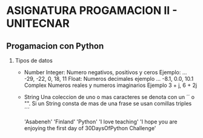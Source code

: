 # ASIGNATURA PROGAMACION II - UNITECNAR

## Progamacion con Python 

1. Tipos de datos
    - Number
        Integer: Numero negativos, positivos y ceros Ejemplo: ... -29, -22, 0, 18, 11
        Float: Numeros decimales ejemplo ... -8.1, 0.0, 10.1
        Complex Numeros reales y numeros imaginarios Ejemplo 3 + j, 6 + 2j
    - String
        Una coleccion de uno o mas caracteres se denota con un ´´ o "". Si un String consta de mas de una frase se usan comillas triples ´´´

        'Asabeneh'
'Finland'
'Python'
'I love teaching'
'I hope you are enjoying the first day of 30DaysOfPython Challenge'
